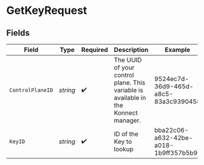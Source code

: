 # GetKeyRequest


## Fields

| Field                                                                              | Type                                                                               | Required                                                                           | Description                                                                        | Example                                                                            |
| ---------------------------------------------------------------------------------- | ---------------------------------------------------------------------------------- | ---------------------------------------------------------------------------------- | ---------------------------------------------------------------------------------- | ---------------------------------------------------------------------------------- |
| `ControlPlaneID`                                                                   | *string*                                                                           | :heavy_check_mark:                                                                 | The UUID of your control plane. This variable is available in the Konnect manager. | 9524ec7d-36d9-465d-a8c5-83a3c9390458                                               |
| `KeyID`                                                                            | *string*                                                                           | :heavy_check_mark:                                                                 | ID of the Key to lookup                                                            | bba22c06-a632-42be-a018-1b9ff357b5b9                                               |